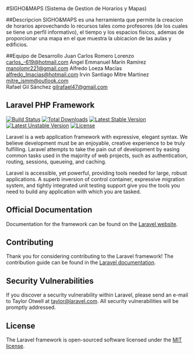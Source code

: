 #SIGHO&MAPS (Sistema de Gestion de Horarios y Mapas)

##Descripcion
SIGHO&MAPS es una herramienta que permite la creacion de horarios aprovechando lo recursos tales como profesores (de los cuales se tiene un perfil informativo), el tiempo y los espacios físicos, ademas de proporcionar una mapa en el que muestra la ubicacion de las aulas y edificios. 
  

##Equipo de Desarrollo
Juan Carlos Romero Lorenzo        carlos_-619@hotmail.com
Ángel Emmanuel Marín Ramírez      manolomr221@gmail.com
Alfredo Loeza Macías              alfredo_lmacias@hotmail.com
Irvin Santiago Mitre Martinez     mitre_ismm@outlook.com  
Rafael Gil Sánchez                gilrafael47@gmail.com

## Laravel PHP Framework

[![Build Status](https://travis-ci.org/laravel/framework.svg)](https://travis-ci.org/laravel/framework)
[![Total Downloads](https://poser.pugx.org/laravel/framework/d/total.svg)](https://packagist.org/packages/laravel/framework)
[![Latest Stable Version](https://poser.pugx.org/laravel/framework/v/stable.svg)](https://packagist.org/packages/laravel/framework)
[![Latest Unstable Version](https://poser.pugx.org/laravel/framework/v/unstable.svg)](https://packagist.org/packages/laravel/framework)
[![License](https://poser.pugx.org/laravel/framework/license.svg)](https://packagist.org/packages/laravel/framework)

Laravel is a web application framework with expressive, elegant syntax. We believe development must be an enjoyable, creative experience to be truly fulfilling. Laravel attempts to take the pain out of development by easing common tasks used in the majority of web projects, such as authentication, routing, sessions, queueing, and caching.

Laravel is accessible, yet powerful, providing tools needed for large, robust applications. A superb inversion of control container, expressive migration system, and tightly integrated unit testing support give you the tools you need to build any application with which you are tasked.

## Official Documentation

Documentation for the framework can be found on the [Laravel website](http://laravel.com/docs).

## Contributing

Thank you for considering contributing to the Laravel framework! The contribution guide can be found in the [Laravel documentation](http://laravel.com/docs/contributions).

## Security Vulnerabilities

If you discover a security vulnerability within Laravel, please send an e-mail to Taylor Otwell at taylor@laravel.com. All security vulnerabilities will be promptly addressed.

## License

The Laravel framework is open-sourced software licensed under the [MIT license](http://opensource.org/licenses/MIT).
